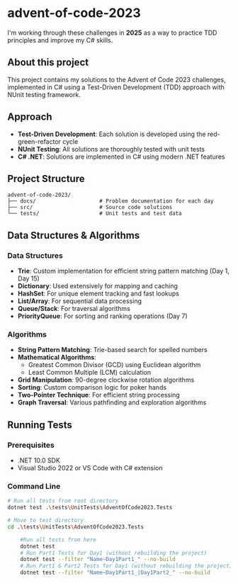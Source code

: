 # advent-of-code-2023
I'm working through these challenges in **2025** as a way to practice TDD principles and improve my C# skills.

## About this project
This project contains my solutions to the Advent of Code 2023 challenges, implemented in C# using a Test-Driven Development (TDD) approach with NUnit testing framework. 

## Approach

- **Test-Driven Development**: Each solution is developed using the red-green-refactor cycle
- **NUnit Testing**: All solutions are thoroughly tested with unit tests
- **C# .NET**: Solutions are implemented in C# using modern .NET features

## Project Structure

```
advent-of-code-2023/
├── docs/                    # Problem documentation for each day
├── src/                     # Source code solutions
└── tests/                   # Unit tests and test data
```

## Data Structures & Algorithms

### Data Structures
- **Trie**: Custom implementation for efficient string pattern matching (Day 1, Day 15)
- **Dictionary**: Used extensively for mapping and caching
- **HashSet**: For unique element tracking and fast lookups
- **List/Array**: For sequential data processing
- **Queue/Stack**: For traversal algorithms
- **PriorityQueue**: For sorting and ranking operations (Day 7)

### Algorithms
- **String Pattern Matching**: Trie-based search for spelled numbers
- **Mathematical Algorithms**: 
  - Greatest Common Divisor (GCD) using Euclidean algorithm
  - Least Common Multiple (LCM) calculation
- **Grid Manipulation**: 90-degree clockwise rotation algorithms
- **Sorting**: Custom comparison logic for poker hands
- **Two-Pointer Technique**: For efficient string processing
- **Graph Traversal**: Various pathfinding and exploration algorithms

## Running Tests

### Prerequisites
- .NET 10.0 SDK
- Visual Studio 2022 or VS Code with C# extension

### Command Line
```bash
# Run all tests from root directory
dotnet test .\tests\UnitTests\AdventOfCode2023.Tests

# Move to test directory
cd .\tests\UnitTests\AdventOfCode2023.Tests

    #Run all tests from here
    dotnet test
    # Run Part1 Tests for Day1 (without rebuilding the project)
    dotnet test --filter "Name~Day1Part1_" --no-build
    # Run Part1 & Part2 Tests for Day1 (without rebuilding the project)
    dotnet test --filter "Name~Day1Part1_|Day1Part2_" --no-build

```
